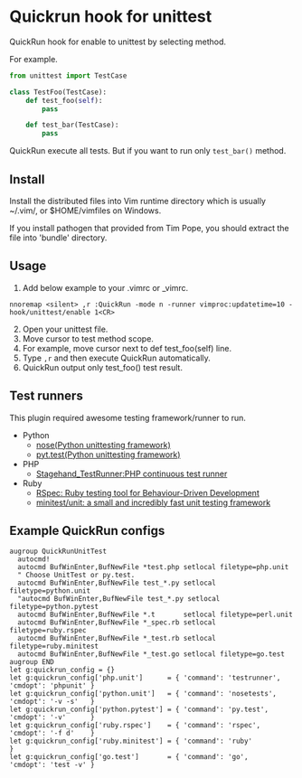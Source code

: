 Quickrun hook for unittest
==========================

QuickRun hook for enable to unittest by selecting method.

For example.

```python
from unittest import TestCase

class TestFoo(TestCase):
    def test_foo(self):
        pass

    def test_bar(TestCase):
        pass
```

QuickRun execute all tests.
But if you want to run only `test_bar()` method.

Install
-------

Install the distributed files into Vim runtime directory which is usually
~/.vim/, or $HOME/vimfiles on Windows.

If you install pathogen that provided from Tim Pope, you should extract the
file into 'bundle' directory.

Usage
-----

1. Add below example to your .vimrc or _vimrc.

```viml
nnoremap <silent> ,r :QuickRun -mode n -runner vimproc:updatetime=10 -hook/unittest/enable 1<CR>
```

2. Open your unittest file.
3. Move cursor to test method scope.
4. For example, move cursor next to def test_foo(self) line.
5. Type `,r` and then execute QuickRun automatically.
6. QuickRun output only test_foo() test result.

Test runners
------------

This plugin required awesome testing framework/runner to run.

- Python
  - [nose(Python unittesting framework)](http://nose.readthedocs.org/en/latest/)
  - [pyt.test(Python unittesting framework)](http://pytest.org/latest/index.html)
- PHP
  - [Stagehand_TestRunner:PHP continuous test runner](http://piece-framework.com/projects/stagehand-testrunner/wiki)
- Ruby
  - [RSpec: Ruby testing tool for Behaviour-Driven Development](http://rspec.info/)
  - [minitest/unit: a small and incredibly fast unit testing framework](https://github.com/seattlerb/minitest)

Example QuickRun configs
------------------------

```viml
augroup QuickRunUnitTest
  autocmd!
  autocmd BufWinEnter,BufNewFile *test.php setlocal filetype=php.unit
  " Choose UnitTest or py.test.
  autocmd BufWinEnter,BufNewFile test_*.py setlocal filetype=python.unit
  "autocmd BufWinEnter,BufNewFile test_*.py setlocal filetype=python.pytest
  autocmd BufWinEnter,BufNewFile *.t       setlocal filetype=perl.unit
  autocmd BufWinEnter,BufNewFile *_spec.rb setlocal filetype=ruby.rspec
  autocmd BufWinEnter,BufNewFile *_test.rb setlocal filetype=ruby.minitest
  autocmd BufWinEnter,BufNewFile *_test.go setlocal filetype=go.test
augroup END
let g:quickrun_config = {}
let g:quickrun_config['php.unit']      = { 'command': 'testrunner', 'cmdopt': 'phpunit' }
let g:quickrun_config['python.unit']   = { 'command': 'nosetests',  'cmdopt': '-v -s'   }
let g:quickrun_config['python.pytest'] = { 'command': 'py.test',    'cmdopt': '-v'      }
let g:quickrun_config['ruby.rspec']    = { 'command': 'rspec',      'cmdopt': '-f d'    }
let g:quickrun_config['ruby.minitest'] = { 'command': 'ruby'                            }
let g:quickrun_config['go.test']       = { 'command': 'go',         'cmdopt': 'test -v' }
```
